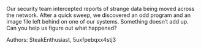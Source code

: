 Our security team intercepted reports of strange data being moved across the network. After a quick sweep, we discovered an odd program and an image file left behind on one of our systems. Something doesn’t add up. Can you help us figure out what happened?

Authors: SteakEnthusiast, 5uxfpebqxx4stj3
